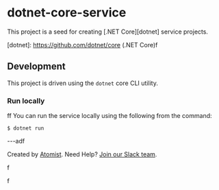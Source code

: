 # dotnet-core-service

This project is a seed for creating [.NET Core][dotnet] service projects.

[dotnet]: https://github.com/dotnet/core (.NET Core)f

## Development

This project is driven using the `dotnet` core CLI utility.

### Run locally
ff
You can run the service locally using the following from the command:

```
$ dotnet run

```






---adf

Created by [Atomist][atomist].
Need Help?  [Join our Slack team][slack].

[atomist]: https://www.atomist.com/ (Atomist - How Teams Deliver Software)
[slack]: https://join.atomist.com/ (Atomist Community Slack Workspace)
f





f



